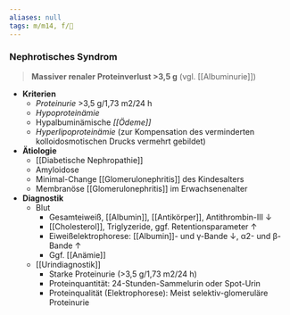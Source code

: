```yaml
---
aliases: null
tags: m/m14, f/🍺
---
```

### Nephrotisches Syndrom
> **Massiver renaler Proteinverlust >3,5 g** (vgl. [[Albuminurie]])
- **Kriterien**
	- *Proteinurie* >3,5 g/1,73 m2/24 h
	- *Hypoproteinämie*
	- Hypalbuminämische *[[Ödeme]]*
	- *Hyperlipoproteinämie* (zur Kompensation des verminderten kolloidosmotischen Drucks vermehrt gebildet)
- **Ätiologie**
	- [[Diabetische Nephropathie]]
	- Amyloidose
	- Minimal-Change [[Glomerulonephritis]] des Kindesalters
	- Membranöse [[Glomerulonephritis]] im Erwachsenenalter
- **Diagnostik**
	- Blut
		- Gesamteiweiß, [[Albumin]], [[Antikörper]], Antithrombin-III ↓
		- [[Cholesterol]], Triglyzeride, ggf. Retentionsparameter ↑
		- Eiweißelektrophorese: [[Albumin]]- und γ-Bande ↓, α2- und β-Bande ↑ 
		- Ggf. [[Anämie]] 
	- [[Urindiagnostik]]
		- Starke Proteinurie (>3,5 g/1,73 m2/24 h)
		- Proteinquantität: 24-Stunden-Sammelurin oder Spot-Urin 
		- Proteinqualität (Elektrophorese): Meist selektiv-glomeruläre Proteinurie
	
